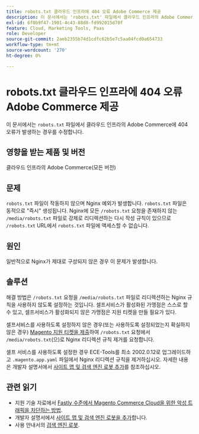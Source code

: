 ```yaml
---
title: robots.txt 클라우드 인프라에 404 오류 Adobe Commerce 제공
description: 이 문서에서는 'robots.txt' 파일에서 클라우드 인프라의 Adobe Commerce에 404 오류가 발생하는 경우에 대한 수정 사항을 제공합니다.
exl-id: 6f0b9f47-1901-4c43-88d8-fd992015d70f
feature: Cloud, Marketing Tools, Paas
role: Developer
source-git-commit: 2aeb2355b74d1cdfc62b5e7c5aa04fcd0a654733
workflow-type: tm+mt
source-wordcount: '270'
ht-degree: 0%

---
```


# robots.txt 클라우드 인프라에 404 오류 Adobe Commerce 제공

이 문서에서는 `robots.txt` 파일에서 클라우드 인프라의 Adobe Commerce에 404 오류가 발생하는 경우를 수정합니다.

## 영향을 받는 제품 및 버전

클라우드 인프라의 Adobe Commerce(모든 버전)

## 문제

`robots.txt` 파일이 작동하지 않으며 Nginx 예외가 발생합니다. `robots.txt` 파일은 동적으로 &quot;즉시&quot; 생성됩니다. Nginx에 모든 `/robots.txt` 요청을 존재하지 않는 `/media/robots.txt` 파일로 강제로 리디렉션하는 다시 작성 규칙이 있으므로 `/robots.txt` URL에서 `robots.txt` 파일에 액세스할 수 없습니다.

## 원인

일반적으로 Nginx가 제대로 구성되지 않은 경우 이 문제가 발생합니다.

## 솔루션

해결 방법은 `/robots.txt` 요청을 `/media/robots.txt` 파일로 리디렉션하는 Nginx 규칙을 사용하지 않도록 설정하는 것입니다. 셀프서비스가 활성화된 가맹점은 스스로 할 수 있고, 셀프서비스가 활성화되지 않은 가맹점은 지원 티켓을 만들 필요가 있다.

셀프서비스를 사용하도록 설정하지 않은 경우(또는 사용하도록 설정되었는지 확실하지 않은 경우) [Magento 지원 티켓을 제출](/help/help-center-guide/help-center/magento-help-center-user-guide.md#submit-ticket)하여 `/robots.txt` 요청에서 `/media/robots.txt`(으)로 Nginx 리디렉션 규칙 제거를 요청합니다.

셀프 서비스를 사용하도록 설정한 경우 ECE-Tools를 최소 2002.0.12로 업그레이드하고 `.magento.app.yaml` 파일에서 Nginx 리디렉션 규칙을 제거하십시오. 자세한 내용은 개발자 설명서에서 [사이트 맵 및 검색 엔진 로봇 추가](https://experienceleague.adobe.com/docs/commerce-cloud-service/user-guide/configure-store/robots-sitemap.html?lang=ko)를 참조하십시오.

## 관련 읽기

* 지원 기술 자료에서 [Fastly 수준에서 Magento Commerce Cloud을 위한 악성 트래픽을 차단하는 방법](/help/how-to/general/block-malicious-traffic-for-magento-commerce-on-fastly-level.md).
* 개발자 설명서에서 [사이트 맵 및 검색 엔진 로봇을 추가](https://experienceleague.adobe.com/ko/docs/commerce-cloud-service/user-guide/configure-store/robots-sitemap)합니다.
* 사용 안내서의 [검색 엔진 로봇](https://experienceleague.adobe.com/docs/commerce-admin/marketing/seo/seo-overview.html?lang=ko#search-engine-robots).
